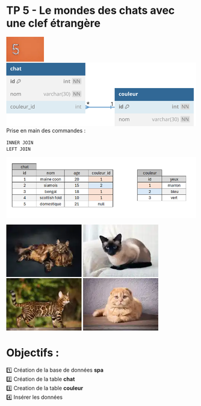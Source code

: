 # TP 5 - Le mondes des chats avec une clef étrangère
<img src="../img/num/five.webp" width="100">
<img src="../img/db-svg/05-chat-couleur.svg" width="600">
Prise en main des commandes :  
    
<code>INNER JOIN</code>    
<code>LEFT JOIN</code>    

<img src="../img/xl/02-tp-chat.png" width="800">

  
![maincoon](/img/09/maincoon.webp)
![siamois](/img/09/siamois.webp)
![bengal](/img/09/bengal.webp)
![scottish](/img/09/scottish.webp)



# Objectifs :
:one: Création de la base de données **spa**  
:two: Création de la table **chat**  
:three: Creation de la table **couleur**  
:four: Insérer  les données  

 

